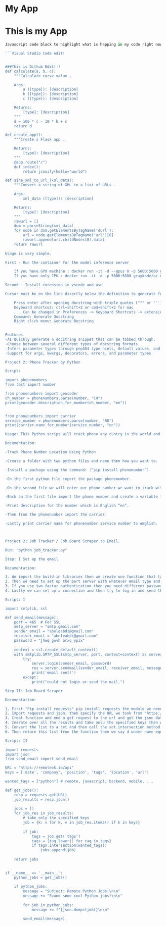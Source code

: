My App
======
# This is my App

````javascript
Javascript code block to highlight what is happing in my code right now.

```Visual Studio Code edit!


###This is Github Edit!!!
def calculate(a, b, c):
    """Calculate curve value .

    Args:
        a ([type]): [description]
        b ([type]): [description]
        c ([type]): [description]

    Returns:
        [type]: [description]
    """
    d = 100 * c - 10 * b + c
    return d

def create_app():
    """Create a Flask app .

    Returns:
        [type]: [description]
    """
    @app.route("/")
    def index():
        return jsonify(hello="world")

def sina_xml_to_url_(xml_data):
    """Convert a string of XML to a list of URLs .

    Args:
        xml_data ([type]): [description]

    Returns:
        [type]: [description]
    """
    rawurl = []
    dom = parseString(xml_data)
    for node in dom.getElementsByTagName('durl'):
        url = node.getElementsByTagName('url')[0]
        rawurl.append(url.childNodes[0].data)
    return rawurl
 
Usage is very simple. 

First - Run the container for the model inference server

    If you have GPU machine : docker run -it -d --gpus 0 -p 5000:5000 graykode/ai-docstring, after installing nvidia-docker.
    If you have only CPU : docker run -it -d -p 5000:5000 graykode/ai-docstring

Second - Install extension in vscode and use

Cursor must be on the line directly below the definition to generate full auto-populated docstring

    Press enter after opening docstring with triple quotes (""" or ''')
    Keyboard shortcut: ctrl+shift+2 or cmd+shift+2 for mac
        Can be changed in Preferences -> Keyboard Shortcuts -> extension.generateDocstring
    Command: Generate Docstring
    Right click menu: Generate Docstring
    

Features
-AI Quickly generate a docstring snippet that can be tabbed through.
-Choose between several different types of docstring formats.
-Infers parameter types through pep484 type hints, default values, and var names.
-Support for args, kwargs, decorators, errors, and parameter types

Project 2: Phone Tracker by Python

Script:

import phonenumbers
from test import number

from phonenumbers import geocoder
ch_number = phonenumbers.parse(number, "CH")
print(geocoder.description_for_number(ch_number, "en"))


from phonenumbers import carrier
service_number = phonenumbers.parse(number, "RO")
print(carrier.name_for_number(service_number, "en"))

Usage: This Python script will track phone any cuntry in the world and the phone carrier. 

Documentation:

-Track Phone Number Location Using Python

-Create a folder with two python files and name them how you want to.

-Install a package using the command: (“pip install phonenumber”).

-On the first python file import the package phonenumber.

-On the second file we will enter our phone number we want to track with the country code: (number = “+1----------”).

-Back on the first file import the phone number and create a variable for the phonenumber country.

-Print description for the number which is English “en”.

-Then from the phonenumber import the carrier.

-Lastly print carrier name for phonenumber service number to emglish.



Project 2: Job Tracker / Job Board Scraper to Email. 

Run: "python job_tracker.py"

Step: I Set up the email

Documentation:

1. We import the build-in libraries then we create one function that takes the message as argument.
2. Then we need to set up the port server with whatever email type and the emails and password.
3. If you use two-factor authentication then you need different password, so go to "myaccount.google.com/security" and creat an app password.
4. Lastly we can set up a connection and then try to log in and send the mail.

Script: I

import smtplib, ssl

def send_email(message):
    port = 465  # For SSL
    smtp_server = "smtp.gmail.com"
    sender_email = "abeleabdi@gmail.com"
    receiver_email = "abeleabdi@gmail.com"
    password = "jhwq gwvh orxq ypix"
    
    context = ssl.create_default_context()
    with smtplib.SMTP_SSL(smtp_server, port, context=context) as server:
        try:
            server.login(sender_email, password)
            res = server.sendmail(sender_email, receiver_email, message)
            print('email sent!')
        except:
            print("could not login or send the mail.")

Step II: Job Board Scraper

Documentation:

1. First "Pip install requests" pip install requests the module we need and go to "https://remoteok.io/api" copy the link.
2. Import requests and json, then specify the URL we took from "https://remoteok.io/api" and the keys we wnat to inspect, then we specify the text that we're interested in. For example, Python, javaScript, Backed, ....
3. Creat function and end a get request to the url and get the json data.
4. Inerate over all the results and take onlu the specified keys then we get the tags from the tags key.
5. Convert the list to a set and then call the set.intersection method and if this is true means that at least one if the wanted texts is in the text of the job and we therefore append it to the jobs list.
6. Then return this list from the function then we say d under name equals main and use this function and if we found suitable chops we create a message and send this message with our send email function. 

Script: II

import requests
import json
from send_email import send_email

URL = "https://remoteok.io/api"
keys = ['date', 'company', 'position', 'tags', 'location', 'url']

wanted_tags = ["python"] # remote, javascript, backend, mobile, ...

def get_jobs():
    resp = requests.get(URL)
    job_results = resp.json()
    
    jobs = []
    for job_res in job_results:
        # take only the specified keys
        job = {k: v for k, v in job_res.items() if k in keys}
    
        if job:
            tags = job.get('tags')
            tags = {tag.lower() for tag in tags}
            if tags.intersection(wanted_tags):
                jobs.append(job)
    
    return jobs

 
if __name__ == '__main__':
    python_jobs = get_jobs()
    
    if python_jobs:
        message = "Subject: Remote Python Jobs!\n\n"
        message += "Found some cool Python jobs!\n\n"
        
        for job in python_jobs:
            message += f"{json.dumps(job)}\n\n"

        send_email(message)
  



